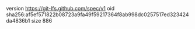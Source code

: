 version https://git-lfs.github.com/spec/v1
oid sha256:af5ef571822b08723a9fa49f59217364f8ab998dc0257517ed323424da4836b1
size 886
